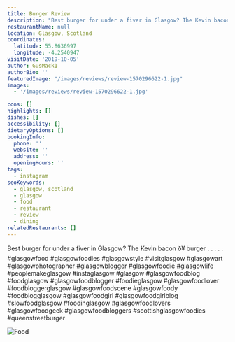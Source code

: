 ```yaml
---
title: Burger Review
description: "Best burger for under a fiver in Glasgow? The Kevin bacon ð\x9F¥\x93 burger . . . . . #glasgowfood #glasgowfoodies #glasgowstyle #visitglasgow #glasgowart #glasgowphotographer #glasgowbl"
restaurantName: null
location: Glasgow, Scotland
coordinates:
  latitude: 55.8636997
  longitude: -4.2540947
visitDate: '2019-10-05'
author: GusMack1
authorBio: ''
featuredImage: "/images/reviews/review-1570296622-1.jpg"
images:
  - '/images/reviews/review-1570296622-1.jpg'

cons: []
highlights: []
dishes: []
accessibility: []
dietaryOptions: []
bookingInfo:
  phone: ''
  website: ''
  address: ''
  openingHours: ''
tags:
  - instagram
seoKeywords:
  - glasgow, scotland
  - glasgow
  - food
  - restaurant
  - review
  - dining
relatedRestaurants: []
---
```


Best burger for under a fiver in Glasgow? The Kevin bacon ð¥ burger .
.
.
.
.
#glasgowfood #glasgowfoodies #glasgowstyle #visitglasgow #glasgowart #glasgowphotographer #glasgowblogger #glasgowfoodie #glasgowlife #peoplemakeglasgow #instaglasgow #glasgow #glasgowfoodblog #foodglasgow #glasgowfoodblogger #foodieglasgow #glasgowfoodlover #foodbloggerglasgow #glasgowfoodscene #glasgowfoody #foodblogglasgow #glasgowfoodgirl #glasgowfoodgirlblog #slowfoodglasgow #foodinglasgow #glasgowfoodlovers #glasgowfoodgeek #glasgowfoodbloggers #scottishglasgowfoodies #queenstreetburger

![Food](/images/reviews/review-1570296622-1.jpg)
